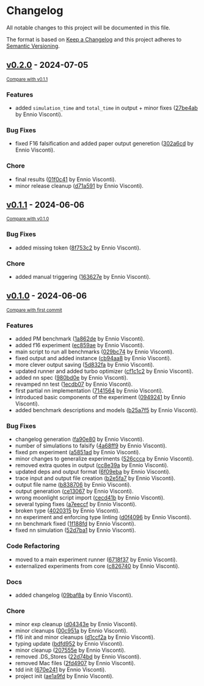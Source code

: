 # Changelog

All notable changes to this project will be documented in this file.

The format is based on [Keep a Changelog](http://keepachangelog.com/en/1.0.0/)
and this project adheres to [Semantic Versioning](http://semver.org/spec/v2.0.0.html).

<!-- insertion marker -->
## [v0.2.0](https://github.com/MoonLightSuite/arch-comp-benchmarks/releases/tag/v0.2.0) - 2024-07-05

<small>[Compare with v0.1.1](https://github.com/MoonLightSuite/arch-comp-benchmarks/compare/v0.1.1...v0.2.0)</small>

### Features

- added `simulation_time` and `total_time` in output + minor fixes ([27be4ab](https://github.com/MoonLightSuite/arch-comp-benchmarks/commit/27be4ab31fe49b358287af7f66e8d0e6f2b842d4) by Ennio Visconti).

### Bug Fixes

- fixed F16 falsification and added paper output generetion ([302a6cd](https://github.com/MoonLightSuite/arch-comp-benchmarks/commit/302a6cd49088708f290e9d87999ecc14cc1b45cf) by Ennio Visconti).

### Chore

- final results ([01f0c41](https://github.com/MoonLightSuite/arch-comp-benchmarks/commit/01f0c41ef280b6fe3f01e617c5f9917b1333cc8b) by Ennio Visconti).
- minor release cleanup ([d71a591](https://github.com/MoonLightSuite/arch-comp-benchmarks/commit/d71a5918a24197631c1ba1babdb645404dbbaedf) by Ennio Visconti).

## [v0.1.1](https://github.com/ennioVisco/arch-comp-moonlight/releases/tag/v0.1.1) - 2024-06-06

<small>[Compare with v0.1.0](https://github.com/ennioVisco/arch-comp-moonlight/compare/v0.1.0...v0.1.1)</small>

### Bug Fixes

- added missing token ([8f753c2](https://github.com/ennioVisco/arch-comp-moonlight/commit/8f753c2cf702f92f36fe27d94e60f7ef2a315a3a) by Ennio Visconti).

### Chore

- added manual triggering ([163627e](https://github.com/ennioVisco/arch-comp-moonlight/commit/163627e1ef08ad82ba9d397e71ae2748e39ac759) by Ennio Visconti).

## [v0.1.0](https://github.com/ennioVisco/arch-comp-moonlight/releases/tag/v0.1.0) - 2024-06-06

<small>[Compare with first commit](https://github.com/ennioVisco/arch-comp-moonlight/compare/09d6e7fe40cf8af5c68848d4a9fddead61050671...v0.1.0)</small>

### Features

- added PM benchmark ([1a862de](https://github.com/ennioVisco/arch-comp-moonlight/commit/1a862de63b0ec80f999698473656768da3adeea7) by Ennio Visconti).
- added f16 experiment ([ec859ae](https://github.com/ennioVisco/arch-comp-moonlight/commit/ec859ae265e21efad40fa90f4ebd71b0a0b663ac) by Ennio Visconti).
- main script to run all benchmarks ([029bc74](https://github.com/ennioVisco/arch-comp-moonlight/commit/029bc74c23e92bb9f05bceb1aa46f2f9c05f9251) by Ennio Visconti).
- fixed output and added instance ([cb94aa8](https://github.com/ennioVisco/arch-comp-moonlight/commit/cb94aa8180d51ba7f9c8ecd49636509de5a6d5b1) by Ennio Visconti).
- more clever output saving ([5d832fa](https://github.com/ennioVisco/arch-comp-moonlight/commit/5d832fa8ce0fcca32d2a2ede3f654804efa49cd5) by Ennio Visconti).
- updated runner and added turbo optimizer ([cf1c1c2](https://github.com/ennioVisco/arch-comp-moonlight/commit/cf1c1c2a2f77d69a593fe60f97bff450aff9204e) by Ennio Visconti).
- added nn spec ([980bd0e](https://github.com/ennioVisco/arch-comp-moonlight/commit/980bd0e5f4d31804a15b28e58f6fa4a36e3d9116) by Ennio Visconti).
- revamped nn test ([1ecdb07](https://github.com/ennioVisco/arch-comp-moonlight/commit/1ecdb072be17db4b5479d4a797b0a41383203659) by Ennio Visconti).
- first partial nn implementation ([7141564](https://github.com/ennioVisco/arch-comp-moonlight/commit/71415643b5610c527502f43bb541ff8514232fc2) by Ennio Visconti).
- introduced basic components of the experiment ([0949241](https://github.com/ennioVisco/arch-comp-moonlight/commit/09492419208061944afa1799c547b0a16efaa094) by Ennio Visconti).
- added benchmark descriptions and models ([b25a7f5](https://github.com/ennioVisco/arch-comp-moonlight/commit/b25a7f524cdffd198011ee8d69dd55ad4347df29) by Ennio Visconti).

### Bug Fixes

- changelog generation ([fa90e80](https://github.com/ennioVisco/arch-comp-moonlight/commit/fa90e80cdea0e21c0b88af34a2ea78a0ad8dc107) by Ennio Visconti).
- number of simulations to falsify ([4a68ff9](https://github.com/ennioVisco/arch-comp-moonlight/commit/4a68ff9e665ec524795b05b4cd833926abf8eb09) by Ennio Visconti).
- fixed pm experiment ([a5851ad](https://github.com/ennioVisco/arch-comp-moonlight/commit/a5851ad5d37be8ceaae6bbab39dc6055c00fa380) by Ennio Visconti).
- minor changes to generalize experiments ([526ccca](https://github.com/ennioVisco/arch-comp-moonlight/commit/526ccca758f1b7741ffbbabaf5966dc66b829c25) by Ennio Visconti).
- removed extra quotes in output ([cc8e39a](https://github.com/ennioVisco/arch-comp-moonlight/commit/cc8e39a87bec639e34608caac0eb197db6ef23ab) by Ennio Visconti).
- updated deps and output format ([6f09eba](https://github.com/ennioVisco/arch-comp-moonlight/commit/6f09eba3bc67299ddf357a18efb8c9e5c46a58b5) by Ennio Visconti).
- trace input and output file creation ([b2e5fa7](https://github.com/ennioVisco/arch-comp-moonlight/commit/b2e5fa78cb68bb42b5c1f03f53da39b73d400be9) by Ennio Visconti).
- output file name ([b838706](https://github.com/ennioVisco/arch-comp-moonlight/commit/b838706e545e22cc0670a433db087ba6fc59842b) by Ennio Visconti).
- output generation ([ce13067](https://github.com/ennioVisco/arch-comp-moonlight/commit/ce13067a132668ee073128109f99079ece81b437) by Ennio Visconti).
- wrong moonlight script import ([cecd41b](https://github.com/ennioVisco/arch-comp-moonlight/commit/cecd41b7dc9083042601ea9a15adaef7f14f0c81) by Ennio Visconti).
- several typing fixes ([a7eeccf](https://github.com/ennioVisco/arch-comp-moonlight/commit/a7eeccfabd25362fbef5f8a5e9e7232fec63d3b8) by Ennio Visconti).
- broken type ([4020315](https://github.com/ennioVisco/arch-comp-moonlight/commit/40203152dfd9aac24c265357a8ba953026a811b1) by Ennio Visconti).
- nn experiment and enforcing type linting ([d0f4096](https://github.com/ennioVisco/arch-comp-moonlight/commit/d0f40960302dc56379aab7ef9515503c62d21901) by Ennio Visconti).
- nn benchmark fixed ([1f188fd](https://github.com/ennioVisco/arch-comp-moonlight/commit/1f188fdf38b2a5f5d56429c3b894e19433a568cc) by Ennio Visconti).
- fixed nn simulation ([52d7ba1](https://github.com/ennioVisco/arch-comp-moonlight/commit/52d7ba1d77fc25003a236532db1eaa134a08c516) by Ennio Visconti).

### Code Refactoring

- moved to a main experiment runner ([6718f37](https://github.com/ennioVisco/arch-comp-moonlight/commit/6718f37a675234390e351ae72715e6784f12d3b0) by Ennio Visconti).
- externalized experiments from core ([c826740](https://github.com/ennioVisco/arch-comp-moonlight/commit/c826740b3e29299ccf26180f520b1492f265db95) by Ennio Visconti).

### Docs

- added changelog ([09baf8a](https://github.com/ennioVisco/arch-comp-moonlight/commit/09baf8a26632be2afef7ad98ca8fc3dd265ed224) by Ennio Visconti).

### Chore

- minor exp cleanup ([d04343e](https://github.com/ennioVisco/arch-comp-moonlight/commit/d04343e68940bf62e7f8ccbed4102e01c4fe5d6f) by Ennio Visconti).
- minor cleanups ([00c951a](https://github.com/ennioVisco/arch-comp-moonlight/commit/00c951ad6eda39390a3d0d9eb2ddb3543039b6d5) by Ennio Visconti).
- f16 init and minor cleanups ([d1ccf2a](https://github.com/ennioVisco/arch-comp-moonlight/commit/d1ccf2ae599dadd417c71953f37be7c5a31aa169) by Ennio Visconti).
- typing update ([bdfd952](https://github.com/ennioVisco/arch-comp-moonlight/commit/bdfd9521b172f03df4fcdb51dc14a60c71a102bf) by Ennio Visconti).
- minor cleanup ([207555e](https://github.com/ennioVisco/arch-comp-moonlight/commit/207555ede9dbf88c974b91810b94b75683b9f36c) by Ennio Visconti).
- removed .DS_Stores ([22d74bd](https://github.com/ennioVisco/arch-comp-moonlight/commit/22d74bd7a6ef697813c53515bdb20562f5773191) by Ennio Visconti).
- removed Mac files ([2fd4907](https://github.com/ennioVisco/arch-comp-moonlight/commit/2fd4907cdeda8c8a247a6fcb3c660cb3c55eb263) by Ennio Visconti).
- tdd init ([670e241](https://github.com/ennioVisco/arch-comp-moonlight/commit/670e2414a4a66acb0db669d30ec0d3844646d960) by Ennio Visconti).
- project init ([ae1a9fd](https://github.com/ennioVisco/arch-comp-moonlight/commit/ae1a9fda3ae0d0522ef549e87098e1ad9d6e6a90) by Ennio Visconti).
